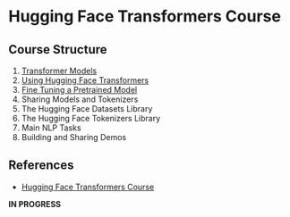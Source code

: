 # Hugging Face Transformers Course

## Course Structure
1. [Transformer Models](./Chapter1/)
2. [Using Hugging Face Transformers](./Chapter2/)
3. [Fine Tuning a Pretrained Model](./Chapter3/)
4. Sharing Models and Tokenizers
5. The Hugging Face Datasets Library
6. The Hugging Face Tokenizers Library
7. Main NLP Tasks
8. Building and Sharing Demos

## References
- [Hugging Face Transformers Course](https://huggingface.co/course)

__IN PROGRESS__
